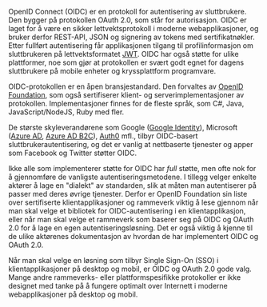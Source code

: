 OpenID Connect (OIDC) er en protokoll for autentisering av sluttbrukere. Den bygger på protokollen OAuth 2.0, som står for autorisasjon. OIDC er laget for å være en sikker lettvektsprotokoll i moderne webapplikasjoner, og bruker derfor REST-API, JSON og signering av tokens med sertifikatnøkler. Etter fullført autentisering får applikasjonen tilgang til profilinformasjon om sluttbrukeren på lettvektsformatet [JWT](https://jwt.io/). OIDC har også støtte for ulike plattformer, noe som gjør at protokollen er svært godt egnet for dagens sluttbrukere på mobile enheter og kryssplattform programvare.

OIDC-protokollen er en åpen bransjestandard. Den forvaltes av [OpenID Foundation](https://openid.net/connect/), som også sertifiserer klient- og serverimplementasjoner av protokollen. Implementasjoner finnes for de fleste språk, som C#, Java, JavaScript/NodeJS, Ruby med fler.

De største skyleverandørene som Google ([Google Identity](https://developers.google.com/identity/)), Microsoft ([Azure AD](https://azure.microsoft.com/nb-no/services/active-directory/), [Azure AD B2C](https://azure.microsoft.com/nb-no/services/active-directory-b2c/)), [Auth0](https://auth0.com/) mfl., tilbyr OIDC-basert sluttbrukerautentisering, og det er vanlig at nettbaserte tjenester og apper som Facebook og Twitter støtter OIDC. 

Ikke alle som implementerer støtte for OIDC har *full* støtte, men ofte nok for å gjennomføre de vanligste autentiseringsmetodene. I tillegg velger enkelte aktører å lage en "dialekt" av standarden, slik at måten man autentiserer på passer med deres øvrige tjenester. Derfor er OpenID Foundation sin liste over sertifiserte klientapplikasjoner og rammeverk viktig å lese gjennom når man skal velge et bibliotek for OIDC-autentisering i en klientapplikasjon, eller når man skal velge et rammeverk som baserer seg på OIDC og OAuth 2.0 for å lage en egen autentiseringsløsning. Det er også viktig å kjenne til de ulike aktørenes dokumentasjon av hvordan de har implementert OIDC og OAuth 2.0.

Når man skal velge en løsning som tilbyr Single Sign-On (SSO) i klientapplikasjoner på desktop og mobil, er OIDC og OAuth 2.0 gode valg. Mange andre rammeverks- eller plattformspesifikke protokoller er ikke designet med tanke på å fungere optimalt over Internett i moderne webapplikasjoner på desktop og mobil.